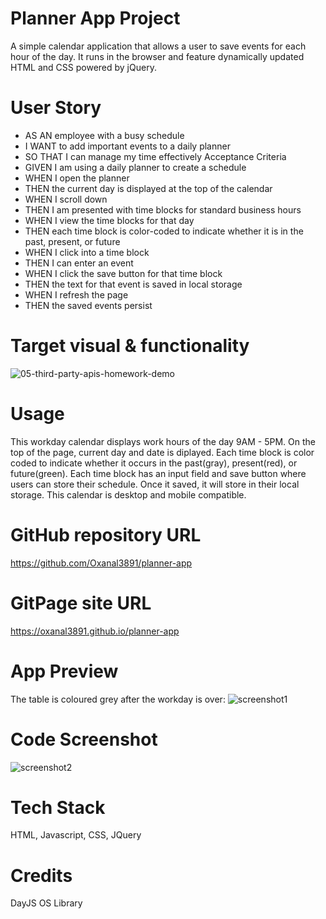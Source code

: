# Planner App Project
A simple calendar application that allows a user to save events for each hour of the day. It runs in the browser and feature dynamically updated HTML and CSS powered by jQuery.

# User Story
- AS AN employee with a busy schedule
- I WANT to add important events to a daily planner
- SO THAT I can manage my time effectively
Acceptance Criteria
- GIVEN I am using a daily planner to create a schedule
- WHEN I open the planner
- THEN the current day is displayed at the top of the calendar
- WHEN I scroll down
- THEN I am presented with time blocks for standard business hours
- WHEN I view the time blocks for that day
- THEN each time block is color-coded to indicate whether it is in the past, present, or future
- WHEN I click into a time block
- THEN I can enter an event
- WHEN I click the save button for that time block
- THEN the text for that event is saved in local storage
- WHEN I refresh the page
- THEN the saved events persist
  
# Target visual & functionality
![05-third-party-apis-homework-demo](https://github.com/Oxanal3891/planner-app/assets/148264525/4ebe75c2-2632-4d0e-b086-2c569b98d04e)

# Usage
This workday calendar displays work hours of the day 9AM - 5PM.
On the top of the page, current day and date is diplayed.
Each time block is color coded to indicate whether it occurs in the past(gray), present(red), or future(green).
Each time block has an input field and save button where users can store their schedule.
Once it saved, it will store in their local storage.
This calendar is desktop and mobile compatible.

# GitHub repository URL
https://github.com/Oxanal3891/planner-app

# GitPage site URL
https://oxanal3891.github.io/planner-app

# App Preview 
The table is coloured grey after the workday is over: 
![screenshot1](https://github.com/Oxanal3891/planner-app/assets/148264525/86f4bdab-6506-43a4-9dc6-90f558b34d66)

# Code Screenshot
![screenshot2](https://github.com/Oxanal3891/planner-app/assets/148264525/c617333c-8c16-4f84-a7ce-f3915dd9883d)

# Tech Stack
HTML, Javascript, CSS, JQuery

# Credits
DayJS OS Library
